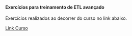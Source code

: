 <h4>Exercícios para treinamento de ETL avançado</h4>

<p>Exercícios realizados ao decorrer do curso no link abaixo.</p>

[Link Curso](https://www.youtube.com/watch?v=BS8mv11SJeo&list=PL_b3PX9XGVYMW1w-68YmDv2kAl5Gfiuvx)
